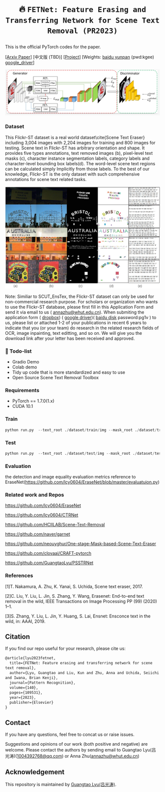 # <p align=center> :fire: `FETNet: Feature Erasing and Transferring Network for Scene Text Removal (PR2023)`</p>

This is the official PyTorch codes for the paper.

[[Arxiv Paper](https://arxiv.org/abs/2306.09593)]  [中文版 (TBD)] [[Project](https://guangtaolyu.github.io/projects/FETNet/index.html)]  [Weights: [baidu yunpan](https://pan.baidu.com/s/1BIBo3juC8mRH9dtgrMm_-A?pwd=kgee) (pwd:kgee)  [google_driver](https://drive.google.com/file/d/1mmx41ibyQiLR_duVn6LB3gZw9JcPu3LS/view?usp=drive_link)]

![avatar](./images/FETNet.jpg)

### Dataset

This Flickr-ST dataset is a real world dataset\cite{Scene Text Eraser} including 3,004 images with 2,204 images for training and 800 images for testing. Scene text in Flickr-ST has arbitrary orientation and shape. It provides five types annotations, text removed images (b), pixel-level text masks (c), character instance segmentation labels, category labels and character-level bounding box labels(d). The word-level scene text regions can be calculated simply Implicitly from those labels. To the best of our knowledge, Flickr-ST is the only dataset with such comprehensive annotations for scene text related tasks.



![avatar](./images/annotation.jpg)

Note: Similiar to SCUT_EnsTex, the Flickr-ST dataset can only be used for non-commercial research purpose. For scholars or organization who wants to use the Flickr-ST database, please first fill in this Application Form and send it via email to us ( [annazhu@whut.edu.cn](mailto:annazhu@whut.edu.cn)). When submiting the application form ( [dropbox](https://www.dropbox.com/s/bd5hkrmglq8502y/Application_Form_for_Using_Flickr_ST.docx?dl=0)) ( [google driver](https://docs.google.com/document/d/1NYRjhXzsmlK7-CMqJVrLOoLghkKL-WQI/edit?usp=drive_link&ouid=105062997338991665366&rtpof=true&sd=true))( [baidu disk](https://pan.baidu.com/s/1RD_R2f0o3WiWiomzsB7uhA?pwd=pg1v ) password:pg1v ) to us, please list or attached 1-2 of your publications in recent 6 years to indicate that you (or your team) do research in the related research fields of OCR, image inpainting, text editting, and so on. We will give you the download link after your letter has been received and approved.

### :page_facing_up: Todo-list
- Gradio Demo
- Colab demo
- Tidy up code that is more standardized and easy to use
- Open Source Scene Text Removal Toolbox


### Requirements

- PyTorch == 1.7.0(1.x)
- CUDA 10.1 

### Train

```python
python run.py  --text_root ./dataset/train/img --mask_root ./dataset/train/mask --gt_root ./dataset/train/inpaint --result_save_path ./results/xxx  
```

### Test

```python
python run.py  --text_root ./dataset/test/img --mask_root ./dataset/test/mask --gt_root ./dataset/test/inpaint --model_path_g ./checkpoint/xxx.pth  --model_path_d ./checkpoint/xxx.pth --result_save_path ./results/xxx  --test
```

### Evaluation

the detection and image equality evaluation metrics reference to EraseNet(https://github.com/lcy0604/EraseNet/blob/master/evaluatuion.py)


### Related work and Repos

https://github.com/lcy0604/EraseNet

https://github.com/lcy0604/CTRNet

https://github.com/HCIILAB/Scene-Text-Removal

https://github.com/naver/garnet

https://github.com/neouyghur/One-stage-Mask-based-Scene-Text-Eraser

https://github.com/clovaai/CRAFT-pytorch

https://github.com/GuangtaoLyu/PSSTRNet

### References

[1]T. Nakamura, A. Zhu, K. Yanai, S. Uchida, Scene text eraser, 2017.

[2]C. Liu, Y. Liu, L. Jin, S. Zhang, Y. Wang, Erasenet: End-to-end text removal in the wild, IEEE Transactions on Image Processing PP (99) (2020) 1–1.

[3]S. Zhang, Y. Liu, L. Jin, Y. Huang, S. Lai, Ensnet: Ensconce text in the wild, in: AAAI, 2019.



## Citation
If you find our repo useful for your research, please cite us:
```
@article{lyu2023fetnet,
  title={FETNet: Feature erasing and transferring network for scene text removal},
  author={Lyu, Guangtao and Liu, Kun and Zhu, Anna and Uchida, Seiichi and Iwana, Brian Kenji},
  journal={Pattern Recognition},
  volume={140},
  pages={109531},
  year={2023},
  publisher={Elsevier}
}
```

## Contact 
If you have any questions, feel free to concat us or raise issues.

Suggestions and opinions of our work (both positive and negative) are welcome. Please contact the authors by sending email to Guangtao Lyu(吕光涛)([1004392768@qq.com](mailto:1004392768@qq.com)) or  Anna Zhu([annazhu@whut.edu.cn](mailto:annazhu@whut.edu.cn))

## Acknowledgement
This repository is maintained by [Guangtao Lyu(吕光涛)](https://github.com/GuangtaoLyu). 